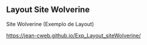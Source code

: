 <h2>Layout Site Wolverine</h2>
Site Wolverine (Exemplo de Layout)

https://jean-cweb.github.io/Exp_Layout_siteWolverine/

